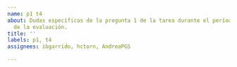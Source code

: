 ```yaml
---
name: p1 t4
about: Dudas específicas de la pregunta 1 de la tarea durante el período de resolución
  de la evaluación.
title: ''
labels: p1, t4
assignees: ibgarrido, hctorn, AndreaPGS

---
```



